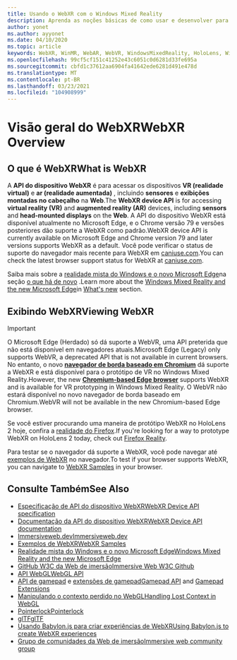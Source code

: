 ```yaml
---
title: Usando o WebXR com o Windows Mixed Reality
description: Aprenda as noções básicas de como usar e desenvolver para aplicativos WebXR executados em headsets de imersão de realidade mista do Windows.
author: yonet
ms.author: ayyonet
ms.date: 04/10/2020
ms.topic: article
keywords: WebXR, WinMR, WebAR, WebVR, WindowsMixedReality, HoloLens, Windows Mixed Reality, Web VR, Web XR, Web Mr, Web ar, 360, 360 vídeo, 360 vídeos, 360 Photo, 360 fotos, 360 Content, imersão Web, immersiveweb, IW
ms.openlocfilehash: 99cf5cf151c41252e43c6051c0d6281d33fe695a
ms.sourcegitcommit: cbfd1c37612aa6904fa41642ede6281d491e478d
ms.translationtype: MT
ms.contentlocale: pt-BR
ms.lasthandoff: 03/23/2021
ms.locfileid: "104908999"
---
```

# <a name="webxr-overview"></a><span data-ttu-id="c7f88-104">Visão geral do WebXR</span><span class="sxs-lookup"><span data-stu-id="c7f88-104">WebXR Overview</span></span>

## <a name="what-is-webxr"></a><span data-ttu-id="c7f88-105">O que é WebXR</span><span class="sxs-lookup"><span data-stu-id="c7f88-105">What is WebXR</span></span>

<span data-ttu-id="c7f88-106">A **API do dispositivo WebXR** é para acessar os dispositivos **VR (realidade virtual)** e **ar (realidade aumentada)** , incluindo **sensores** e **exibições montadas no cabeçalho** na **Web**.</span><span class="sxs-lookup"><span data-stu-id="c7f88-106">The **WebXR device API** is for accessing **virtual reality (VR)** and **augmented reality (AR)** devices, including **sensors** and **head-mounted displays** on the **Web**.</span></span> <span data-ttu-id="c7f88-107">A API do dispositivo WebXR está disponível atualmente no Microsoft Edge, e o Chrome versão 79 e versões posteriores dão suporte a WebXR como padrão.</span><span class="sxs-lookup"><span data-stu-id="c7f88-107">WebXR device API is currently available on Microsoft Edge and Chrome version 79 and later versions supports WebXR as a default.</span></span> <span data-ttu-id="c7f88-108">Você pode verificar o status de suporte do navegador mais recente para WebXR em [caniuse.com](https://caniuse.com/#search=webxr).</span><span class="sxs-lookup"><span data-stu-id="c7f88-108">You can check the latest browser support status for WebXR at [caniuse.com](https://caniuse.com/#search=webxr).</span></span>

<span data-ttu-id="c7f88-109">Saiba mais sobre a [realidade mista do Windows e o novo Microsoft Edge](/windows/mixed-reality/new-microsoft-edge#introducing-the-new-microsoft-edge)na seção [o que há de novo](/windows/mixed-reality/mrtk-porting-guide) .</span><span class="sxs-lookup"><span data-stu-id="c7f88-109">Learn more about the [Windows Mixed Reality and the new Microsoft Edge](/windows/mixed-reality/new-microsoft-edge#introducing-the-new-microsoft-edge)in [What's new](/windows/mixed-reality/mrtk-porting-guide) section.</span></span>

## <a name="viewing-webxr"></a><span data-ttu-id="c7f88-110">Exibindo WebXR</span><span class="sxs-lookup"><span data-stu-id="c7f88-110">Viewing WebXR</span></span>

> [!IMPORTANT]
> <span data-ttu-id="c7f88-111">O Microsoft Edge (Herdado) só dá suporte a WebVR, uma API preterida que não está disponível em navegadores atuais.</span><span class="sxs-lookup"><span data-stu-id="c7f88-111">Microsoft Edge (Legacy) only supports WebVR, a deprecated API that is not available in current browsers.</span></span> <span data-ttu-id="c7f88-112">No entanto, o novo **[navegador de borda baseado em Chromium](../../whats-new/new-microsoft-edge.md)** dá suporte a WebXR e está disponível para o protótipo de VR no Windows Mixed Reality.</span><span class="sxs-lookup"><span data-stu-id="c7f88-112">However, the new **[Chromium-based Edge browser](../../whats-new/new-microsoft-edge.md)** supports WebXR and is available for VR prototyping in Windows Mixed Reality.</span></span> <span data-ttu-id="c7f88-113">O WebVR não estará disponível no novo navegador de borda baseado em Chromium.</span><span class="sxs-lookup"><span data-stu-id="c7f88-113">WebVR will not be available in the new Chromium-based Edge browser.</span></span>
> 
> <span data-ttu-id="c7f88-114">Se você estiver procurando uma maneira de protótipo WebXR no HoloLens 2 hoje, confira a [realidade do Firefox](https://mixedreality.mozilla.org/firefox-reality/).</span><span class="sxs-lookup"><span data-stu-id="c7f88-114">If you're looking for a way to prototype WebXR on HoloLens 2 today, check out [Firefox Reality](https://mixedreality.mozilla.org/firefox-reality/).</span></span>

<span data-ttu-id="c7f88-115">Para testar se o navegador dá suporte a WebXR, você pode navegar até [exemplos de WebXR](https://immersive-web.github.io/webxr-samples/) no navegador.</span><span class="sxs-lookup"><span data-stu-id="c7f88-115">To test if your browser supports WebXR, you can navigate to [WebXR Samples](https://immersive-web.github.io/webxr-samples/) in your browser.</span></span>

## <a name="see-also"></a><span data-ttu-id="c7f88-116">Consulte Também</span><span class="sxs-lookup"><span data-stu-id="c7f88-116">See Also</span></span>

* [<span data-ttu-id="c7f88-117">Especificação de API do dispositivo WebXR</span><span class="sxs-lookup"><span data-stu-id="c7f88-117">WebXR Device API specification</span></span>](https://immersive-web.github.io/webxr/)
* [<span data-ttu-id="c7f88-118">Documentação da API do dispositivo WebXR</span><span class="sxs-lookup"><span data-stu-id="c7f88-118">WebXR Device API documentation</span></span>](https://developer.mozilla.org/en-US/docs/Web/API/WebXR_Device_API)
* [<span data-ttu-id="c7f88-119">Immersiveweb.dev</span><span class="sxs-lookup"><span data-stu-id="c7f88-119">Immersiveweb.dev</span></span>](https://immersiveweb.dev/)
* [<span data-ttu-id="c7f88-120">Exemplos de WebXR</span><span class="sxs-lookup"><span data-stu-id="c7f88-120">WebXR Samples</span></span>](https://immersive-web.github.io/webxr-samples/)
* [<span data-ttu-id="c7f88-121">Realidade mista do Windows e o novo Microsoft Edge</span><span class="sxs-lookup"><span data-stu-id="c7f88-121">Windows Mixed Reality and the new Microsoft Edge</span></span>](/windows/mixed-reality/new-microsoft-edge#introducing-the-new-microsoft-edge)
* [<span data-ttu-id="c7f88-122">GitHub W3C da Web de imersão</span><span class="sxs-lookup"><span data-stu-id="c7f88-122">Immersive Web W3C Github</span></span>](https://github.com/immersive-web)
* <span data-ttu-id="c7f88-123">[API WebGL](/previous-versions/windows/internet-explorer/ie-developer/dev-guides/bg182648(v=vs.85))</span><span class="sxs-lookup"><span data-stu-id="c7f88-123">[WebGL API](/previous-versions/windows/internet-explorer/ie-developer/dev-guides/bg182648(v=vs.85))</span></span>
* <span data-ttu-id="c7f88-124">[API de gamepad](https://msdn.microsoft.com/library/dn743630(v=vs.85).aspx) e [extensões de gamepad](https://w3c.github.io/gamepad/extensions.html)</span><span class="sxs-lookup"><span data-stu-id="c7f88-124">[Gamepad API](https://msdn.microsoft.com/library/dn743630(v=vs.85).aspx) and [Gamepad Extensions](https://w3c.github.io/gamepad/extensions.html)</span></span>
* [<span data-ttu-id="c7f88-125">Manipulando o contexto perdido no WebGL</span><span class="sxs-lookup"><span data-stu-id="c7f88-125">Handling Lost Context in WebGL</span></span>](https://www.khronos.org/webgl/wiki/HandlingContextLost)
* [<span data-ttu-id="c7f88-126">Pointerlock</span><span class="sxs-lookup"><span data-stu-id="c7f88-126">Pointerlock</span></span>](https://www.w3.org/TR/pointerlock/)
* [<span data-ttu-id="c7f88-127">glTF</span><span class="sxs-lookup"><span data-stu-id="c7f88-127">glTF</span></span>](https://www.khronos.org/gltf)
* [<span data-ttu-id="c7f88-128">Usando Babylon.js para criar experiências de WebXR</span><span class="sxs-lookup"><span data-stu-id="c7f88-128">Using Babylon.js to create WebXR experiences</span></span>](https://doc.babylonjs.com/how_to/introduction_to_webxr)
* [<span data-ttu-id="c7f88-129">Grupo de comunidades da Web de imersão</span><span class="sxs-lookup"><span data-stu-id="c7f88-129">Immersive web community group</span></span>](https://www.w3.org/community/immersive-web/)